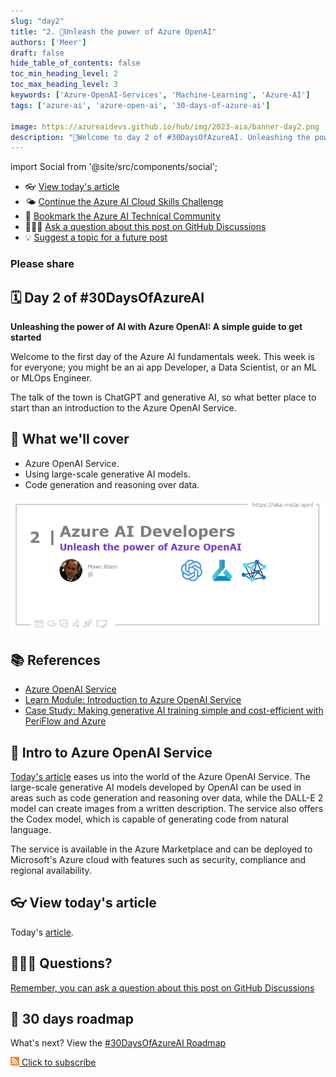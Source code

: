 ```yaml
---
slug: "day2"
title: "2. 🏁Unleash the power of Azure OpenAI"
authors: ['Meer']
draft: false
hide_table_of_contents: false
toc_min_heading_level: 2
toc_max_heading_level: 3
keywords: ['Azure-OpenAI-Services', 'Machine-Learning', 'Azure-AI']
tags: ['azure-ai', 'azure-open-ai', '30-days-of-azure-ai']

image: https://azureaidevs.github.io/hub/img/2023-aia/banner-day2.png
description: "🏁Welcome to day 2 of #30DaysOfAzureAI. Unleashing the power of AI with Azure OpenAI: A simple guide to get started https://azureaidevs.github.io/hub/2023-aia/day2"
---
```


import Social from '@site/src/components/social';

<head>

  <meta name="twitter:url" content="https://azureaidevs.github.io/hub/2023-aia/day2" />
  <meta name="twitter:title" content="Unleash the power of Azure OpenAI" />
  <meta name="twitter:description" content="🏁Welcome to day 2 of #30DaysOfAzureAI. Unleashing the power of AI with Azure OpenAI: A simple guide to get started" />
  <meta name="twitter:image" content="https://azureaidevs.github.io/hub/img/2023-aia/banner-day2.png" />
  <meta name="twitter:card" content="summary_large_image" />

  <meta property="og:url" content="https://azureaidevs.github.io/hub/2023-aia/day2" />
  <meta property="og:title" content="Welcome to day 2 🏁Unleash the power of Azure OpenAI" />
  <meta property="og:description" content="Unleashing the power of AI with Azure OpenAI: A simple guide to get started https://azureaidevs.github.io/hub/2023-aia/day2 AzureAiDevs,AI AzureOpenAI" />
  <meta property="og:image" content="https://azureaidevs.github.io/hub/img/2023-aia/banner-day2.png" />
  <meta property="og:type" content="article" />
  <meta property="og:site_name" content="Azure AI Developer" />

  <link rel="canonical" href="https://techcommunity.microsoft.com/t5/fasttrack-for-azure/unleashing-the-power-of-ai-with-azure-openai-a-simple-guide-to/ba-p/3725706?WT.mc_id=aiml-89446-dglover"  />

</head>

- 👓 [View today's article](https://techcommunity.microsoft.com/t5/fasttrack-for-azure/unleashing-the-power-of-ai-with-azure-openai-a-simple-guide-to/ba-p/3725706?WT.mc_id=aiml-89446-dglover)
- 🌤️ [Continue the Azure AI Cloud Skills Challenge](https://aka.ms/30-days-of-azure-ai-challenge)
- 🏫 [Bookmark the Azure AI Technical Community](https://techcommunity.microsoft.com/t5/artificial-intelligence-and/ct-p/AI)
- 🙋🏾‍♂️ [Ask a question about this post on GitHub Discussions](https://github.com/AzureAiDevs/hub/discussions/categories/azure-ai-developers)
- 💡 [Suggest a topic for a future post](https://github.com/AzureAiDevs/hub/discussions/categories/call-for-content)

### Please share

<Social
    page_url="https://azureaidevs.github.io/hub/2023-aia/day2"
    image_url="https://azureaidevs.github.io/hub/img/2023-aia/banner-day2.png"
    title="Unleash the power of Azure OpenAI"
    description= "🏁Day 2 of #30DaysOfAzureAI. Unleashing the power of AI with Azure OpenAI! Data Scientists, ML, MLOps Engineers, or App Developers, this for you. We'll cover large-scale generative AI models, code generation, and DALL-E 2"
    hashtags="AzureAiDevs,AI,AzureOpenAI"
    hashtag="#30DaysOfAzureAi"
/>

## 🗓️ Day 2 of #30DaysOfAzureAI

<!-- README
The following description is also used for the tweet. So it should be action oriented and grab attention 
If you update the description, please update the description: in the frontmatter as well.
-->

**Unleashing the power of AI with Azure OpenAI: A simple guide to get started**

<!-- README
The following is the intro to the post. It should be a short teaser for the post.
-->

Welcome to the first day of the Azure AI fundamentals week. This week is for everyone; you might be an ai app Developer, a Data Scientist, or an ML or MLOps Engineer. 

The talk of the town is ChatGPT and generative AI, so what better place to start than an introduction to the Azure OpenAI Service.

## 🎯 What we'll cover

<!-- README
The following list is the main points of the post. There should be 3-4 main points.
 -->


- Azure OpenAI Service.
- Using large-scale generative AI models.
- Code generation and reasoning over data.

<!-- 
- Main point 1
- Main point 2
- Main point 3 
- Main point 4
-->

[![Image banner for day 2](./../../static/img/2023-aia/banner-day2.png)](https://techcommunity.microsoft.com/t5/fasttrack-for-azure/unleashing-the-power-of-ai-with-azure-openai-a-simple-guide-to/ba-p/3725706?WT.mc_id=aiml-89446-dglover)


<!-- README
Add or update a list relevant references here. These could be links to other blog posts, Microsoft Learn Module, videos, or other resources.
-->



## 📚 References

- [Azure OpenAI Service](https://azure.microsoft.com/products/cognitive-services/openai-service?WT.mc_id=aiml-89446-dglover)
- [Learn Module: Introduction to Azure OpenAI Service](https://learn.microsoft.com/training/modules/explore-azure-openai?WT.mc_id=aiml-89446-dglover)
- [Case Study: Making generative AI training simple and cost-efficient with PeriFlow and Azure](https://startups.microsoft.com/blog/making-generative-ai-training-simple?WT.mc_id=aiml-89446-dglover)


<!-- README
The following is the body of the post. It should be an overview of the post that you are referencing.
See the Learn More section, if you supplied a canonical link, then will be displayed here.
-->


## 🚌 Intro to Azure OpenAI Service

[Today's article](https://techcommunity.microsoft.com/t5/fasttrack-for-azure/unleashing-the-power-of-ai-with-azure-openai-a-simple-guide-to/ba-p/3725706?WT.mc_id=aiml-89446-dglover) eases us into the world of the Azure OpenAI Service. The large-scale generative AI models developed by OpenAI can be used in areas such as code generation and reasoning over data, while the DALL-E 2 model can create images from a written description. The service also offers the Codex model, which is capable of generating code from natural language. 

The service is available in the Azure Marketplace and can be deployed to Microsoft's Azure cloud with features such as security, compliance and regional availability. 

## 👓 View today's article

Today's [article](https://techcommunity.microsoft.com/t5/fasttrack-for-azure/unleashing-the-power-of-ai-with-azure-openai-a-simple-guide-to/ba-p/3725706?WT.mc_id=aiml-89446-dglover).


## 🙋🏾‍♂️ Questions?

[Remember, you can ask a question about this post on GitHub Discussions](https://github.com/AzureAiDevs/hub/discussions/categories/azure-ai-developers)

## 📍 30 days roadmap

What's next? View the [#30DaysOfAzureAI Roadmap](/hub/roadmap/30days)

[![](./../../static/img/2023-aia/rss.png) Click to subscribe](https://azureaidevs.github.io/hub/2023-aia/rss.xml)
